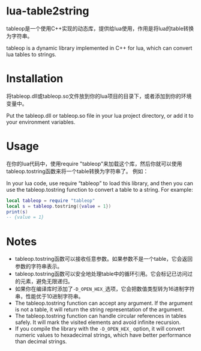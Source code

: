 # lua-table2string

tableop是一个使用C++实现的动态库，提供给lua使用，作用是将lua的table转换为字符串。

tableop is a dynamic library implemented in C++ for lua, which can convert lua tables to strings.

# Installation

将tableop.dll或tableop.so文件放到你的lua项目的目录下，或者添加到你的环境变量中。

Put the tableop.dll or tableop.so file in your lua project directory, or add it to your environment variables.

# Usage
在你的lua代码中，使用require "tableop"来加载这个库，然后你就可以使用tableop.tostring函数来将一个table转换为字符串了。 例如：

In your lua code, use require “tableop” to load this library, and then you can use the tableop.tostring function to convert a table to a string. For example:

```lua
local tableop = require "tableop"
local s = tableop.tostring({value = 1})
print(s)
-- {value = 1}
```

# Notes
- tableop.tostring函数可以接收任意参数。如果参数不是一个table，它会返回参数的字符串表示。
- tableop.tostring函数可以安全地处理table中的循环引用。它会标记已访问过的元素，避免无限递归。
- 如果你在编译库时添加了`-D_OPEN_HEX_`选项，它会把数值类型转为16进制字符串，性能优于10进制字符串。
- The tableop.tostring function can accept any argument. If the argument is not a table, it will return the string representation of the argument.
- The tableop.tostring function can handle circular references in tables safely. It will mark the visited elements and avoid infinite recursion.
- If you compile the library with the `-D_OPEN_HEX_` option, it will convert numeric values to hexadecimal strings, which have better performance than decimal strings.
